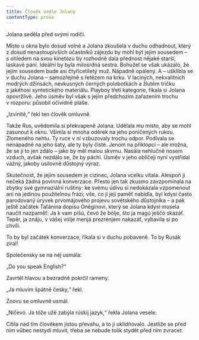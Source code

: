 ```yaml
---
title: Člověk vedle Jolany
contentType: prose
---
```


<section>

Jolana seděla před svými rodiči.

Místo u okna bylo dosud volné a Jolana zkoušela v duchu odhadnout, který z dosud nenastoupivších účastníků zájezdu by mohl být jejím sousedem – s ohledem na svou kinetózu by rozhodně dala přednost nějaké starší, laskavé paní. Ideální by byla milosrdná sestra. Bohužel se však ukázalo, že jejím sousedem bude asi čtyřicetiletý muž. Nápadně opálený. A – ušklíbla se v duchu Jolana – samozřejmě s řetězem na krku. V laciných, nekvalitních modrých džínsách, nevkusných černých polobotkách a žlutém tričku z jakéhosi syntetického materiálu. Playboy třetí kategorie, říkala si Jolana opovržlivě. Jeho úsměv byl však s jejím předchozím zařazením trochu v rozporu: působil očividně plaše.

„Izvinítě,“ řekl ten člověk omluvně.

Takže Rus, uvědomila si překvapeně Jolana. Udělala mu místo, aby se mohl zasunout k oknu. Všimla si mnoha oděrek na jeho poničených rukou. Zlomeného nehtu. Ty ruce v ní vzbuzovaly trochu odpor. Podívala se nenápadně na jeho šaty, ale ty byly čisté. Jenom na příklopci – ale možná, že se jí to jen zdálo – jako by měl malou skvrnu. Nasála nehlučně nosem vzduch, avšak nezdálo se, že by páchl. Úsměv v jeho obličeji nyní vystřídal vážný, jakoby usilovně důstojný výraz.

Skutečnost, že jejím sousedem je cizinec, Jolana vcelku vítala. Alespoň ji nečeká žádná povinná konverzace. Přesto jen tak zkusmo zavzpomínala na zbytky své gymnaziální ruštiny: ke svému údivu si nedokázala vzpomenout ani na jedinou použitelnou frázi; vše, co jí její paměť nabídla, byl kdysi často parodovaný úryvek prvomájového projevu sovětského důstojníka – a pak ještě začátek Taťánina dopisu Oněginovi, který se Jolana kdysi musela naučit nazpaměť: Ja k vam pišú, čevó že bólje, što ja magú ješčó skazáť. Tepěr, ja znáju, v vášej vólje menjá prezrénjem nakazáť, vybavila si po chvíli.

To by byl začátek konverzace, říkala si v duchu pobaveně. To by Rusák zíral!

Společensky se na něj usmála:

„Do you speak English?“

Zavrtěl hlavou a bezradně pokrčil rameny.

„Ja mluvím špátně česky,“ řekl.

Znovu se omluvně usmál.

„Ničevó. Ja tóže užé zabýla rúskij jazyk,“ řekla Jolana vesele.

Cítila nad tím člověkem jistou převahu, a to ji uklidňovalo. Jestliže se před ním vůbec nestydí mluvit, třeba se nebude tolik stydět před ním zvracet.

</section>
